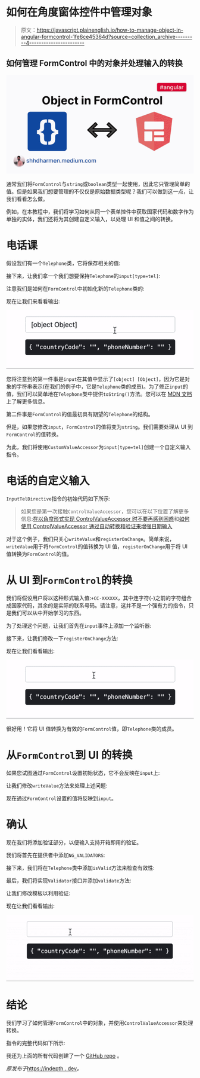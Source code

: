 # 如何在角度窗体控件中管理对象

> 原文：<https://javascript.plainenglish.io/how-to-manage-object-in-angular-formcontrol-1fe6ce45364d?source=collection_archive---------4----------------------->

## 如何管理 FormControl 中的对象并处理输入的转换

![](img/40fd63960d5484f2f5a73de093de6ce5.png)

通常我们将`FormControl`与`string`或`boolean`类型一起使用，因此它只管理简单的值。但是如果我们想要管理的不仅仅是原始数据类型呢？我们可以做到这一点，让我们看看怎么做。

例如，在本教程中，我们将学习如何从同一个表单控件中获取国家代码和数字作为单独的实体，我们还将为其创建自定义输入，以处理 UI 和值之间的转换。

# 电话课

假设我们有一个`Telephone`类，它将保存相关的值:

接下来，让我们拿一个我们想要保持`Telephone`的`input[type=tel]`:

注意我们是如何在`FormControl`中初始化新的`Telephone`类的:

现在让我们来看看输出:

![](img/b4a61ffa3288f75a7f145ae81a351746.png)

您将注意到的第一件事是`input`在其值中显示了`[object] [Object]`，因为它是对象的字符串表示(在我们的例子中，它是`Telephone`类的成员)。为了修正`input`的值，我们可以简单地在`Telephone`类中提供`toString()`方法。您可以在 [MDN 文档](https://developer.mozilla.org/en-US/docs/Web/JavaScript/Reference/Global_Objects/Object/toString)上了解更多信息。

第二件事是`FormControl`的值最初具有期望的`Telephone`的结构。

但是，如果您修改`input`，`FormControl`的值将变为`string`。我们需要处理从 UI 到`FormControl`的值转换。

为此，我们将使用`CustomValueAccessor`为`input[type=tel]`创建一个自定义输入指令。

# 电话的自定义输入

`InputTelDirective`指令的初始代码如下所示:

> 如果您是第一次接触`ControlValueAccessor`，您可以在以下位置了解更多信息:[在以角度形式实现 ControlValueAccessor 时不要再感到困惑](https://indepth.dev/posts/1055/never-again-be-confused-when-implementing-controlvalueaccessor-in-angular-forms)和[如何使用 ControlValueAccessor 通过自动转换和验证来增强日期输入](https://indepth.dev/posts/1467/how-to-use-controlvalueaccessor-to-enhance-date-input-with-automatic-conversion-and-validation)

对于这个例子，我们只关心`writeValue`和`registerOnChange`。简单来说，`writeValue`用于将`FormControl`的值转换为 UI 值，`registerOnChange`用于将 UI 值转换为`FormControl`的值。

# 从 UI 到`FormControl`的转换

我们将假设用户将以这种形式输入值:`+CC-XXXXXX`，其中连字符(-)之前的字符组合成国家代码，其余的是实际的联系号码。请注意，这并不是一个强有力的指令，只是我们可以从中开始学习的东西。

为了处理这个问题，让我们首先在`input`事件上添加一个监听器:

接下来，让我们修改一下`registerOnChange`方法:

现在让我们看看输出:

![](img/0be1db16291c0cdc06e0f4d2c35f4a7a.png)

很好用！它将 UI 值转换为有效的`FormControl`值，即`Telephone`类的成员。

# 从`FormControl`到 UI 的转换

如果您试图通过`FormControl`设置初始状态，它不会反映在`input`上:

让我们修改`writeValue`方法来处理上述问题:

现在通过`FormControl`设置的值将反映到`input`。

# 确认

现在我们将添加验证部分，以便输入支持开箱即用的验证。

我们将首先在提供者中添加`NG_VALIDATORS`:

接下来，我们将在`Telephone`类中添加`isValid`方法来检查有效性:

最后，我们将实现`Validator`接口并添加`validate`方法:

让我们修改模板以利用验证:

现在让我们看看输出:

![](img/893d01e16c16119b28c21abef228bc2d.png)

# 结论

我们学习了如何管理`FormControl`中的对象，并使用`ControlValueAccessor`来处理转换。

指令的完整代码如下所示:

我还为上面的所有代码创建了一个 [GitHub repo](https://github.com/shhdharmen/multi-value-form-control) 。

*原发布于*[https://indepth . dev](https://indepth.dev/tutorials/angular/object-in-formcontrol)*。*